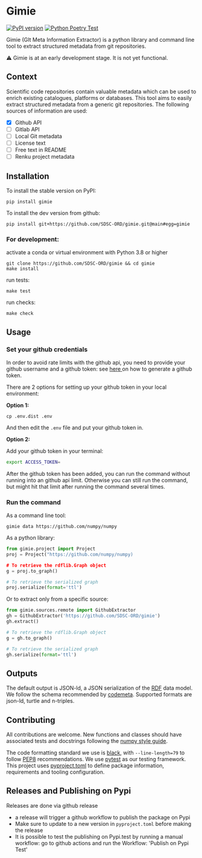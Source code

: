 # Gimie

[![PyPI version](https://badge.fury.io/py/gimie.svg)](https://badge.fury.io/py/gimie) [![Python Poetry Test](https://github.com/SDSC-ORD/gimie/actions/workflows/poetry-pytest.yml/badge.svg)](https://github.com/SDSC-ORD/gimie/actions/workflows/poetry-pytest.yml)

Gimie (GIt Meta Information Extractor) is a python library and command line tool to extract structured metadata from git repositories.

:warning: Gimie is at an early development stage. It is not yet functional.

## Context
Scientific code repositories contain valuable metadata which can be used to enrich existing catalogues, platforms or databases. This tool aims to easily extract structured metadata from a generic git repositories. The following sources of information are used:

* [x] Github API
* [ ] Gitlab API
* [ ] Local Git metadata
* [ ] License text
* [ ] Free text in README
* [ ] Renku project metadata

## Installation

To install the stable version on PyPI:

```shell
pip install gimie
```

To install the dev version from github:

```shell
pip install git+https://github.com/SDSC-ORD/gimie.git@main#egg=gimie
```

### For development:

activate a conda or virtual environment with Python 3.8 or higher

```shell
git clone https://github.com/SDSC-ORD/gimie && cd gimie
make install
```

run tests:

```shell
make test
```

run checks:

```shell
make check
```

## Usage

### Set your github credentials

In order to avoid rate limits with the github api, you need to provide your github
username and a github token: see
[here ](https://docs.github.com/en/enterprise-server@3.4/authentication/keeping-your-account-and-data-secure/creating-a-personal-access-token)
on how to generate a github token.

There are 2 options for setting up your github token in your local environment:

**Option 1:**

```
cp .env.dist .env
```

And then edit the `.env` file and put your github token in.

**Option 2:**

Add your github token in your terminal:

```bash
export ACCESS_TOKEN=
```

After the github token has been added, you can run the command without running into an github api limit.
Otherwise you can still run the command, but might hit that limit after running the command several times.

### Run the command

As a command line tool:
```shell
gimie data https://github.com/numpy/numpy
```
As a python library:

```python
from gimie.project import Project
proj = Project("https://github.com/numpy/numpy)

# To retrieve the rdflib.Graph object
g = proj.to_graph()

# To retrieve the serialized graph
proj.serialize(format='ttl')
```

Or to extract only from a specific source:
```python
from gimie.sources.remote import GithubExtractor
gh = GithubExtractor('https://github.com/SDSC-ORD/gimie')
gh.extract()

# To retrieve the rdflib.Graph object
g = gh.to_graph()

# To retrieve the serialized graph
gh.serialize(format='ttl')
```

## Outputs

The default output is JSON-ld, a JSON serialization of the [RDF](https://en.wikipedia.org/wiki/Resource_Description_Framework) data model. We follow the schema recommended by [codemeta](https://codemeta.github.io/).
Supported formats are json-ld, turtle and n-triples.

## Contributing

All contributions are welcome. New functions and classes should have associated tests and docstrings following the [numpy style guide](https://numpydoc.readthedocs.io/en/latest/format.html).

The code formatting standard we use is [black](https://github.com/psf/black), with `--line-length=79` to follow [PEP8](https://peps.python.org/pep-0008/) recommendations. We use [pytest](https://docs.pytest.org/en/7.2.x/) as our testing framework. This project uses [pyproject.toml](https://pip.pypa.io/en/stable/reference/build-system/pyproject-toml/) to define package information, requirements and tooling configuration.

## Releases and Publishing on Pypi

Releases are done via github release

- a release will trigger a github workflow to publish the package on Pypi
- Make sure to update to a new version in `pyproject.toml` before making the release
- It is possible to test the publishing on Pypi.test by running a manual workflow: go to github actions and run the Workflow: 'Publish on Pypi Test'
